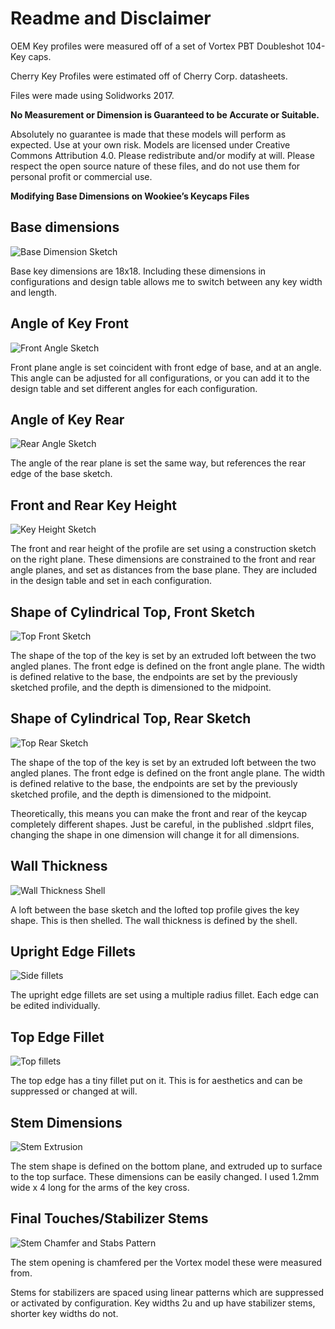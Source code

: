 # Readme and Disclaimer

OEM Key profiles were measured off of a set of Vortex PBT Doubleshot 104-Key caps. 

Cherry Key Profiles were estimated off of Cherry Corp. datasheets. 

Files were made using Solidworks 2017. 

**No Measurement or Dimension is Guaranteed to be Accurate or Suitable.**

Absolutely no guarantee is made that these models will perform as expected. Use at your own risk. Models are licensed under Creative Commons Attribution 4.0. Please redistribute and/or modify at will. Please respect the open source nature of these files, and do not use them for personal profit or commercial use. 

**Modifying Base Dimensions on Wookiee’s Keycaps Files**

## Base dimensions

![Base Dimension Sketch](https://github.com/dankwookiee/Kieeboard/blob/master/modeling%20process/model01.png)

Base key dimensions are 18x18. Including these dimensions in configurations and design table allows me to switch between any key width and length.

## Angle of Key Front

![Front Angle Sketch](https://github.com/dankwookiee/Kieeboard/blob/master/modeling%20process/model02.png)

Front plane angle is set coincident with front edge of base, and at an angle. This angle can be adjusted for all configurations, or you can add it to the design table and set different angles for each configuration.
 
## Angle of Key Rear

![Rear Angle Sketch](https://github.com/dankwookiee/Kieeboard/blob/master/modeling%20process/model03.png)

The angle of the rear plane is set the same way, but references the rear edge of the base sketch. 

## Front and Rear Key Height

![Key Height Sketch](https://github.com/dankwookiee/Kieeboard/blob/master/modeling%20process/model04.png)

The front and rear height of the profile are set using a construction sketch on the right plane. These dimensions are constrained to the front and rear angle planes, and set as distances from the base plane. They are included in the design table and set in each configuration.

## Shape of Cylindrical Top, Front Sketch

![Top Front Sketch](https://github.com/dankwookiee/Kieeboard/blob/master/modeling%20process/model05.png)

The shape of the top of the key is set by an extruded loft between the two angled planes. The front edge is defined on the front angle plane. The width is defined relative to the base, the endpoints are set by the previously sketched profile, and the depth is dimensioned to the midpoint.

## Shape of Cylindrical Top, Rear Sketch

![Top Rear Sketch](https://github.com/dankwookiee/Kieeboard/blob/master/modeling%20process/model06.png)

The shape of the top of the key is set by an extruded loft between the two angled planes. The front edge is defined on the front angle plane. The width is defined relative to the base, the endpoints are set by the previously sketched profile, and the depth is dimensioned to the midpoint.

Theoretically, this means you can make the front and rear of the keycap completely different shapes. Just be careful, in the published .sldprt files, changing the shape in one dimension will change it for all dimensions.

## Wall Thickness

![Wall Thickness Shell](https://github.com/dankwookiee/Kieeboard/blob/master/modeling%20process/model07.png)

A loft between the base sketch and the lofted top profile gives the key shape. This is then shelled. The wall thickness is defined by the shell.

## Upright Edge Fillets 

![Side fillets](https://github.com/dankwookiee/Kieeboard/blob/master/modeling%20process/model08.png)

The upright edge fillets are set using a multiple radius fillet. Each edge can be edited individually. 

## Top Edge Fillet

![Top fillets](https://github.com/dankwookiee/Kieeboard/blob/master/modeling%20process/model09.png)

The top edge has a tiny fillet put on it. This is for aesthetics and can be suppressed or changed at will.

## Stem Dimensions

![Stem Extrusion](https://github.com/dankwookiee/Kieeboard/blob/master/modeling%20process/model10.png)

The stem shape is defined on the bottom plane, and extruded up to surface to the top surface. These dimensions can be easily changed. I used 1.2mm wide x 4 long for the arms of the key cross.  

## Final Touches/Stabilizer Stems

![Stem Chamfer and Stabs Pattern](https://github.com/dankwookiee/Kieeboard/blob/master/modeling%20process/model11.png)

The stem opening is chamfered per the Vortex model these were measured from.

Stems for stabilizers are spaced using linear patterns which are suppressed or activated by configuration. Key widths 2u and up have stabilizer stems, shorter key widths do not. 
